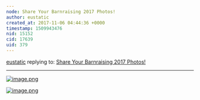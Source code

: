 ```yaml
---
node: Share Your Barnraising 2017 Photos!
author: eustatic
created_at: 2017-11-06 04:44:36 +0000
timestamp: 1509943476
nid: 15152
cid: 17639
uid: 379
---
```




[eustatic](../profile/eustatic) replying to: [Share Your Barnraising 2017 Photos!](../notes/bronwen/11-05-2017/share-your-barnraising-2017-photos)

----






[![image.png](https://publiclab.org/system/images/photos/000/022/296/large/image.png)](https://publiclab.org/system/images/photos/000/022/296/original/image.png)


[![image.png](https://publiclab.org/system/images/photos/000/022/297/large/image.png)](https://publiclab.org/system/images/photos/000/022/297/large/image.png)

